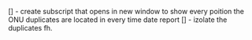 [] - create subscript that opens in new window to show every poition the ONU duplicates are located in every time date report
 [] - izolate the duplicates fh.